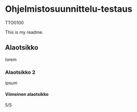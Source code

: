 # Ohjelmistosuunnittelu-testaus
TTO0100

This is my readme.

## Alaotsikko

lorem

### Alaotsikko 2

ipsum

#### Viimeinen alaotsikko

5/5
